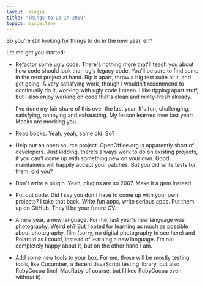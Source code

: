 ```yaml
---
layout: single
title: "Things to Do in 2009"
topics: miscellany
---
```

So you're still looking for things to do in the new year, eh?

Let me get you started:

* Refactor some ugly code. There's nothing more that'll teach you about how code should look than ugly legacy code. You'll be sure to find some in the next project at hand. Rip it apart, throw a big test suite at it, and get going. A very satisfying work, though I wouldn't recommend to continually do it, working with ugly code I mean. I like ripping apart stuff, but I also enjoy working on code that's clean and minty-fresh already.

  I've done my fair share of this over the last year. It's fun, challenging, satisfying, annoying and exhausting. My lesson learned over last year: Mocks are mocking you.

* Read books. Yeah, yeah, same old. So?

* Help out an open source project. OpenOffice.org is apparently short of developers.  Just kidding, there's always work to do on existing projects, if you can't come up with something new on your own. Good maintainers will happily accept your patches. But you did write tests for them, did you?

* Don't write a plugin. Yeah, plugins are so 2007. Make it a gem instead.

* Put out code. Did I say you don't have to come up with your own projects? I take that back. Write fun apps, write serious apps. Put them up on GitHub. They'll be your future CV.

* A new year, a new language. For me, last year's new language was photography. Weird eh? But I opted for learning as much as possible about photography, film (sorry, no digital photography to see here) and Polaroid as I could, instead of learning a new language. I'm not completely happy about it, but on the other hand I am.

* Add some new tools to your box. For me, those will be mostly testing tools, like Cucumber, a decent JavaScript testing library, but also RubyCocoa (incl. MacRuby of course, but I liked RubyCocoa even without it).